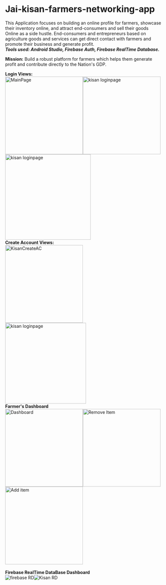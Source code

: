 # Jai-kisan-farmers-networking-app
  This Application focuses on building an online profile for farmers, showcase their inventory online, and attract end-consumers and sell their goods Online as a side hustle.
  End-consumers and entrepreneurs based on agriculture goods and services can get direct contact with farmers and promote their business and generate profit. </br>
  ***Tools used: Android Studio, Firebase Auth, Firebase RealTime Database.***
  
  **Mission:** Build a robust platform for farmers which helps them generate profit and contribute directly to the Nation's GDP.

**Login Views:** </br>
 <img src="Screenshots/mainActivity.jpg" width="250" title="MainPage"><img src="Screenshots/kisan%20login%20page.jpg" width="250" title="kisan loginpage"><img src="Screenshots/consumerLoginPage1.jpg" width="275" title="kisan loginpage"></br>
 **Create Account Views:**</br>
 <img src="Screenshots/KisanCreateAC.jpg" width="250" title="KisanCreateAC"><img src="Screenshots/consumerCreateAC.jpg" width="260" title="kisan loginpage"></br>
 **Farmer's Dashboard**</br>
  <img src="Screenshots/Farmer's%20Dashboard.jpg" width="250" title="Dashboard"><img src="Screenshots/Farmer's%20remove%20item%20VIew.jpg" width="250" title="Remove Item"> <img src="Screenshots/Farmer's%20AddItem%20View.jpg" width="250" title="Add item"></br></br>
 **Firebase RealTime DataBase Dashboard**</br>
  <img src="Screenshots/Firebase%20RT%20DB.jpg" title="firebase RD"><img src="Screenshots/consumerDetailsInFirebaseDB.jpg" title="Kisan RD">

